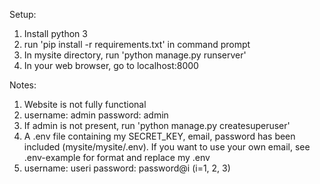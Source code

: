 Setup:
  1) Install python 3
  2) run 'pip install -r requirements.txt' in command prompt
  3) In mysite directory, run 'python manage.py runserver'
  4) In your web browser, go to localhost:8000

Notes:
  1) Website is not fully functional
  2) username: admin
     password: admin
  3) If admin is not present, run 'python manage.py createsuperuser'
  4) A .env file containing my SECRET_KEY, email, password has been included (mysite/mysite/.env). If you want to use your own email, see .env-example for format and replace my .env
  5) username: useri
     password: password@i (i=1, 2, 3)
